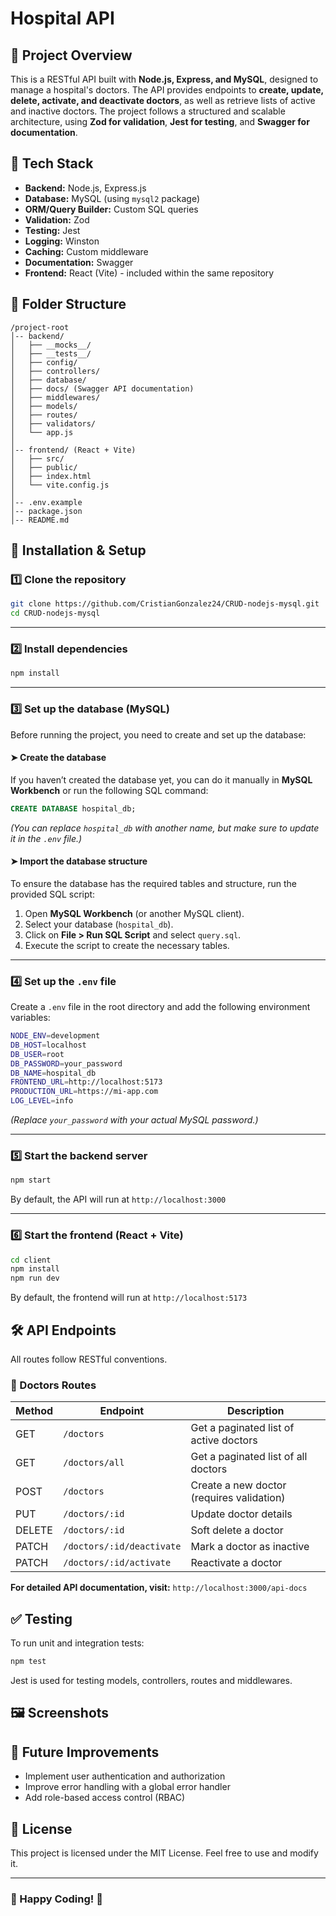 # Hospital API

## 📌 Project Overview
This is a RESTful API built with **Node.js, Express, and MySQL**, designed to manage a hospital's doctors. The API provides endpoints to **create, update, delete, activate, and deactivate doctors**, as well as retrieve lists of active and inactive doctors. The project follows a structured and scalable architecture, using **Zod for validation**, **Jest for testing**, and **Swagger for documentation**.

## 🚀 Tech Stack
- **Backend:** Node.js, Express.js
- **Database:** MySQL (using `mysql2` package)
- **ORM/Query Builder:** Custom SQL queries
- **Validation:** Zod
- **Testing:** Jest
- **Logging:** Winston
- **Caching:** Custom middleware
- **Documentation:** Swagger
- **Frontend:** React (Vite) - included within the same repository

## 📂 Folder Structure
```
/project-root
│-- backend/
│   ├── __mocks__/
│   ├── __tests__/
│   ├── config/
│   ├── controllers/
│   ├── database/
│   ├── docs/ (Swagger API documentation)
│   ├── middlewares/
│   ├── models/
│   ├── routes/
│   ├── validators/
│   └── app.js
│
│-- frontend/ (React + Vite)
│   ├── src/
│   ├── public/
│   ├── index.html
│   └── vite.config.js
│
│-- .env.example
│-- package.json
│-- README.md
```

## 🔧 Installation & Setup
### 1️⃣ Clone the repository
```sh
git clone https://github.com/CristianGonzalez24/CRUD-nodejs-mysql.git
cd CRUD-nodejs-mysql
```

---

### 2️⃣ Install dependencies
```sh
npm install
```

---

### 3️⃣ Set up the database (MySQL)
Before running the project, you need to create and set up the database:

#### ➤ **Create the database**
If you haven’t created the database yet, you can do it manually in **MySQL Workbench** or run the following SQL command:
```sql
CREATE DATABASE hospital_db;
```
*(You can replace `hospital_db` with another name, but make sure to update it in the `.env` file.)*

#### ➤ **Import the database structure**
To ensure the database has the required tables and structure, run the provided SQL script:
1. Open **MySQL Workbench** (or another MySQL client).
2. Select your database (`hospital_db`).
3. Click on **File > Run SQL Script** and select `query.sql`.
4. Execute the script to create the necessary tables.

---

### 4️⃣ Set up the `.env` file
Create a `.env` file in the root directory and add the following environment variables:
```sh
NODE_ENV=development
DB_HOST=localhost
DB_USER=root
DB_PASSWORD=your_password
DB_NAME=hospital_db
FRONTEND_URL=http://localhost:5173
PRODUCTION_URL=https://mi-app.com
LOG_LEVEL=info
```
*(Replace `your_password` with your actual MySQL password.)*

---

### 5️⃣ Start the backend server
```sh
npm start
```
By default, the API will run at `http://localhost:3000`

---

### 6️⃣ Start the frontend (React + Vite)
```sh
cd client
npm install
npm run dev
```
By default, the frontend will run at `http://localhost:5173`

## 🛠 API Endpoints
All routes follow RESTful conventions.

### **🔹 Doctors Routes**
| Method | Endpoint               | Description |
|--------|------------------------|-------------|
| GET    | `/doctors`             | Get a paginated list of active doctors |
| GET    | `/doctors/all`         | Get a paginated list of all doctors |
| POST   | `/doctors`             | Create a new doctor (requires validation) |
| PUT    | `/doctors/:id`         | Update doctor details |
| DELETE | `/doctors/:id`         | Soft delete a doctor |
| PATCH  | `/doctors/:id/deactivate` | Mark a doctor as inactive |
| PATCH  | `/doctors/:id/activate` | Reactivate a doctor |

**For detailed API documentation, visit:** `http://localhost:3000/api-docs`

## ✅ Testing
To run unit and integration tests:
```sh
npm test
```
Jest is used for testing models, controllers, routes and middlewares.

## 🖼️ Screenshots
> 

## 🎯 Future Improvements
- Implement user authentication and authorization
- Improve error handling with a global error handler
- Add role-based access control (RBAC)

## 📝 License
This project is licensed under the MIT License. Feel free to use and modify it.

---
### 🎉 Happy Coding! 🚀
